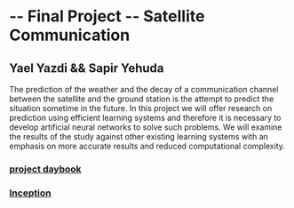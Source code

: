 # -- Final Project -- Satellite Communication
## Yael Yazdi && Sapir Yehuda

The prediction of the weather and the decay of a communication channel between the satellite and the ground station is the attempt to predict the situation sometime in the future. In this project we will offer research on prediction using efficient learning systems and therefore it is necessary to develop artificial neural networks to solve such problems. We will examine the results of the study against other existing learning systems with an emphasis on more accurate results and reduced computational complexity.

### [project daybook](https://github.com/yaelya/Satellite-communication/projects/1) 

### [Inception]()
